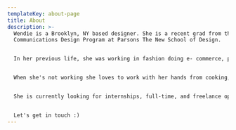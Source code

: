 ```yaml
---
templateKey: about-page
title: About
description: >-
  Wendie is a Brooklyn, NY based designer. She is a recent grad from the AAS
  Communications Design Program at Parsons The New School of Design. 


  In her previous life, she was working in fashion doing e- commerce, production, and styling. She has worked with companies such as [Hermes](https://www.hermes.com/us/en/), [Otte New York](https://otteny.com/), and [Stone and Strand](https://www.stoneandstrand.com/).


  When she's not working she loves to work with her hands from cooking, knitting, and now learning ceramics. She is obsessed with her dog [Roscoe](https://www.instagram.com/_roscoesworld) and enjoys exploring new places.


  She is currently looking for internships, full-time, and freelance opportunities in graphic design.


  Let's get in touch :)
---
```

